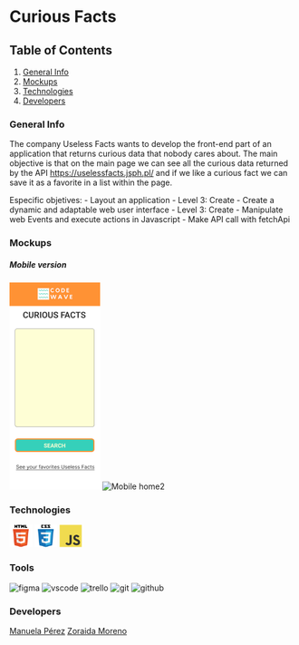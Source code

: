 # Curious Facts

## Table of Contents
1. [General Info](#general-info)
2. [Mockups](#mockups)
3. [Technologies](#technologies)
5. [Developers](#Developers)


### General Info
The company Useless Facts wants to develop the front-end part of an application that returns curious data that nobody cares about. The main objective is that on the main page we can see all the curious data returned by the API https://uselessfacts.jsph.pl/ and if we like a curious fact we can save it as a favorite in a list within the page.

Especific objetives:
    - Layout an application - Level 3: Create
    - Create a dynamic and adaptable web user interface - Level 3: Create
    - Manipulate web Events and execute actions in Javascript
    - Make API call with fetchApi

### Mockups
##### Mobile version
![Mobile home1](templates/mobile-version(1).png)
![Mobile home2](templates/game-page.png)

### Technologies
<div> <img src="https://raw.githubusercontent.com/devicons/devicon/master/icons/html5/html5-original-wordmark.svg" alt="html5" width="40" height="40"/>
<img src="https://raw.githubusercontent.com/devicons/devicon/master/icons/css3/css3-original-wordmark.svg" alt="css3" width="40" height="40"/>
<img src="https://raw.githubusercontent.com/devicons/devicon/master/icons/javascript/javascript-original.svg" alt="javascript" width="40" height="40"/> </div>

### Tools
<div>
<img src="https://www.vectorlogo.zone/logos/figma/figma-icon.svg" alt="figma" width="40" height="40"/>
<img src="https://w7.pngwing.com/pngs/512/824/png-transparent-visual-studio-code-hd-logo-thumbnail.png" alt="vscode" width="40" heigth="40"/>
<img src="https://w7.pngwing.com/pngs/115/721/png-transparent-trello-social-icons-icon.png" alt="trello" width="40" heigth="40"/>
<img src="https://www.vectorlogo.zone/logos/git-scm/git-scm-icon.svg" alt="git" width="40" height="40"/>
<img src="https://cdn-icons-png.flaticon.com/512/25/25231.png" alt="github" width="40" heigth="40"/> </div>

### Developers
[Manuela Pérez](https://github.com/mperez-a)
[Zoraida Moreno](https://github.com/ZoraidaMorenoCadenas)
